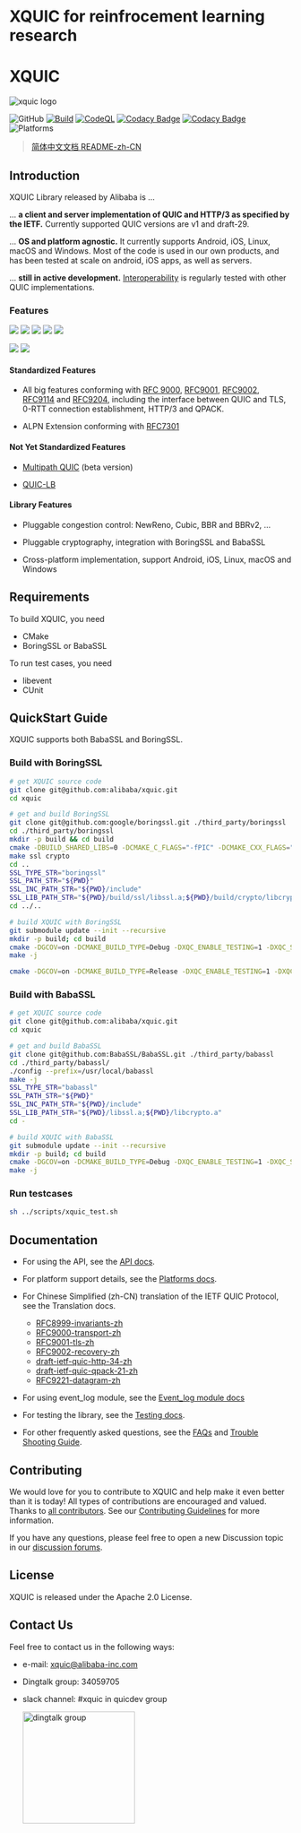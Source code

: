 # XQUIC for reinfrocement learning research

# XQUIC
<img src="docs/images/xquic_logo.png" alt="xquic logo"/>

![GitHub](https://img.shields.io/github/license/alibaba/xquic)
[![Build](https://github.com/alibaba/xquic/actions/workflows/build.yml/badge.svg)](https://github.com/alibaba/xquic/actions/workflows/build.yml)
[![CodeQL](https://github.com/alibaba/xquic/actions/workflows/codeql-analysis.yml/badge.svg)](https://github.com/alibaba/xquic/actions/workflows/codeql-analysis.yml)
[![Codacy Badge](https://app.codacy.com/project/badge/Grade/485e758edd98409bb7a51cbb803838c4)](https://www.codacy.com/gh/alibaba/xquic/dashboard?utm_source=github.com&amp;utm_medium=referral&amp;utm_content=alibaba/xquic&amp;utm_campaign=Badge_Grade)
[![Codacy Badge](https://app.codacy.com/project/badge/Coverage/485e758edd98409bb7a51cbb803838c4)](https://www.codacy.com/gh/alibaba/xquic/dashboard?utm_source=github.com&utm_medium=referral&utm_content=alibaba/xquic&utm_campaign=Badge_Coverage)
![Platforms](https://img.shields.io/badge/platform-Android%20%7C%20iOS%20%7C%20Linux%20%7C%20macOS-blue)

> [简体中文文档 README-zh-CN](./docs/docs-zh/README-zh.md)

## Introduction

XQUIC Library released by Alibaba is …

… **a client and server implementation of QUIC and HTTP/3 as specified by the IETF.** Currently supported QUIC versions are v1 and draft-29.

… **OS and platform agnostic.** It currently supports Android, iOS, Linux, macOS and Windows. Most of the code is used in our own products, and has been tested at scale on android, iOS apps, as well as servers.

… **still in active development.** [Interoperability](https://interop.seemann.io/) is regularly tested with other QUIC implementations.

### Features

[![](https://img.shields.io/static/v1?label=RFC&message=9000&color=brightgreen)](https://tools.ietf.org/html/rfc9000)
[![](https://img.shields.io/static/v1?label=RFC&message=9001&color=brightgreen)](https://tools.ietf.org/html/rfc9001)
[![](https://img.shields.io/static/v1?label=RFC&message=9002&color=brightgreen)](https://tools.ietf.org/html/rfc9002)
[![](https://img.shields.io/static/v1?label=RFC&message=9114&color=brightgreen)](https://tools.ietf.org/html/rfc9114)
[![](https://img.shields.io/static/v1?label=RFC&message=9204&color=brightgreen)](https://tools.ietf.org/html/rfc9204)


[![](https://img.shields.io/static/v1?label=draft-13&message=QUIC-LB&color=9cf)](https://tools.ietf.org/html/draft-ietf-quic-load-balancers-13)
[![](https://img.shields.io/static/v1?label=draft-01&message=Multipath-QUIC&color=9cf)](https://tools.ietf.org/html/draft-ietf-quic-multipath-01)

#### Standardized Features

* All big features conforming with [RFC 9000](https://www.rfc-editor.org/rfc/rfc9000), [RFC9001](https://www.rfc-editor.org/rfc/rfc9001), [RFC9002](https://www.rfc-editor.org/rfc/rfc9002), [RFC9114](https://www.rfc-editor.org/rfc/rfc9114) and [RFC9204](https://www.rfc-editor.org/rfc/rfc9204), including the interface between QUIC and TLS, 0-RTT connection establishment, HTTP/3 and QPACK.

* ALPN Extension conforming with [RFC7301](https://www.rfc-editor.org/rfc/rfc7301)

#### Not Yet Standardized Features

* [Multipath QUIC](https://tools.ietf.org/html/draft-ietf-quic-multipath-01) (beta version)

* [QUIC-LB](https://tools.ietf.org/html/draft-ietf-quic-load-balancers-13)

#### Library Features

* Pluggable congestion control: NewReno, Cubic, BBR and BBRv2, ...

* Pluggable cryptography, integration with BoringSSL and BabaSSL

* Cross-platform implementation, support Android, iOS, Linux, macOS and Windows

## Requirements

To build XQUIC, you need 
* CMake
* BoringSSL or BabaSSL

To run test cases, you need
* libevent
* CUnit

## QuickStart Guide

XQUIC supports both BabaSSL and BoringSSL.

### Build with BoringSSL

```bash
# get XQUIC source code
git clone git@github.com:alibaba/xquic.git
cd xquic

# get and build BoringSSL
git clone git@github.com:google/boringssl.git ./third_party/boringssl
cd ./third_party/boringssl
mkdir -p build && cd build
cmake -DBUILD_SHARED_LIBS=0 -DCMAKE_C_FLAGS="-fPIC" -DCMAKE_CXX_FLAGS="-fPIC" ..
make ssl crypto
cd ..
SSL_TYPE_STR="boringssl"
SSL_PATH_STR="${PWD}"
SSL_INC_PATH_STR="${PWD}/include"
SSL_LIB_PATH_STR="${PWD}/build/ssl/libssl.a;${PWD}/build/crypto/libcrypto.a"
cd ../..

# build XQUIC with BoringSSL
git submodule update --init --recursive
mkdir -p build; cd build
cmake -DGCOV=on -DCMAKE_BUILD_TYPE=Debug -DXQC_ENABLE_TESTING=1 -DXQC_SUPPORT_SENDMMSG_BUILD=1 -DXQC_ENABLE_EVENT_LOG=1 -DXQC_ENABLE_BBR2=1 -DXQC_DISABLE_RENO=0 -DSSL_TYPE=${SSL_TYPE_STR} -DSSL_PATH=${SSL_PATH_STR} -DSSL_INC_PATH=${SSL_INC_PATH_STR} -DSSL_LIB_PATH=${SSL_LIB_PATH_STR} ..
make -j

cmake -DGCOV=on -DCMAKE_BUILD_TYPE=Release -DXQC_ENABLE_TESTING=1 -DXQC_SUPPORT_SENDMMSG_BUILD=1 -DXQC_ENABLE_EVENT_LOG=0 -DXQC_ENABLE_BBR2=1 -DXQC_DISABLE_RENO=0 -DSSL_TYPE=${SSL_TYPE_STR} -DSSL_PATH=${SSL_PATH_STR} -DSSL_INC_PATH=${SSL_INC_PATH_STR} -DSSL_LIB_PATH=${SSL_LIB_PATH_STR} ..

```

### Build with BabaSSL

```bash
# get XQUIC source code
git clone git@github.com:alibaba/xquic.git
cd xquic

# get and build BabaSSL
git clone git@github.com:BabaSSL/BabaSSL.git ./third_party/babassl
cd ./third_party/babassl/
./config --prefix=/usr/local/babassl
make -j
SSL_TYPE_STR="babassl"
SSL_PATH_STR="${PWD}"
SSL_INC_PATH_STR="${PWD}/include"
SSL_LIB_PATH_STR="${PWD}/libssl.a;${PWD}/libcrypto.a"
cd -

# build XQUIC with BabaSSL
git submodule update --init --recursive
mkdir -p build; cd build
cmake -DGCOV=on -DCMAKE_BUILD_TYPE=Debug -DXQC_ENABLE_TESTING=1 -DXQC_SUPPORT_SENDMMSG_BUILD=1 -DXQC_ENABLE_EVENT_LOG=1 -DXQC_ENABLE_BBR2=1 -DXQC_DISABLE_RENO=0 -DSSL_TYPE=${SSL_TYPE_STR} -DSSL_PATH=${SSL_PATH_STR} -DSSL_INC_PATH=${SSL_INC_PATH_STR} -DSSL_LIB_PATH=${SSL_LIB_PATH_STR} ..
make -j
```

### Run testcases

```bash
sh ../scripts/xquic_test.sh
```

## Documentation

* For using the API, see the [API docs](./docs/API.md).
* For platform support details, see the [Platforms docs](./docs/Platforms.md).
* For Chinese Simplified (zh-CN) translation of the IETF QUIC Protocol, see the Translation docs.
    - [RFC8999-invariants-zh](./docs/translation/rfc8999-invariants-zh.md)
    - [RFC9000-transport-zh](./docs/translation/rfc9000-transport-zh.md)
    - [RFC9001-tls-zh](./docs/translation/rfc9001-tls-zh.md)
    - [RFC9002-recovery-zh](./docs/translation/rfc9002-recovery-zh.md)
    - [draft-ietf-quic-http-34-zh](./docs/translation/draft-ietf-quic-http-34-zh.md)
    - [draft-ietf-quic-qpack-21-zh](./docs/translation/draft-ietf-quic-qpack-21-zh.md)
    - [RFC9221-datagram-zh](./docs/translation/rfc9221-datagram-zh.md)

* For using event_log module, see the [Event_log module docs](./docs/docs-zh/Event_log-zh.md)
* For testing the library, see the [Testing docs](./docs/docs-zh/Testing-zh.md).
* For other frequently asked questions, see the [FAQs](./docs/docs-zh/FAQ-zh.md) and [Trouble Shooting Guide](./docs/docs-zh/Troubleshooting-zh.md).

## Contributing

We would love for you to contribute to XQUIC and help make it even better than it is today! All types of contributions are encouraged and valued. Thanks to [all contributors](https://github.com/alibaba/xquic/blob/main/CONTRIBUTING.md#all-contributors). See our [Contributing Guidelines](./CONTRIBUTING.md) for more information.

If you have any questions, please feel free to open a new Discussion topic in our [discussion forums](https://github.com/alibaba/xquic/discussions).

## License

XQUIC is released under the Apache 2.0 License.

## Contact Us

Feel free to contact us in the following ways:

* e-mail: xquic@alibaba-inc.com
* Dingtalk group: 34059705
* slack channel: #xquic in quicdev group

  <img src="docs/images/dingtalk_group.jpg" width=200 alt="dingtalk group"/>
